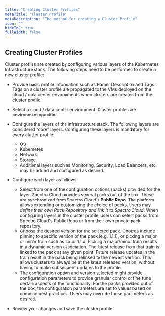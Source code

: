 ```yaml
---
title: "Creating Cluster Profiles"
metaTitle: "Cluster Profile"
metaDescription: "The method for creating a Cluster Profile"
icon: ""
hideToC: true
fullWidth: false
---
```


## Creating Cluster Profiles

Cluster profiles are created by configuring various layers of the Kubernetes Infrastructure stack. The following steps need to be performed to create a new cluster profile:

* Provide basic profile information such as Name, Description and Tags. Tags on a cluster profile are propagated to the VMs deployed on the cloud / data center environments when clusters are created from the cluster profile.
* Select a cloud / data center environment. Cluster profiles are environment specific.
* Configure the layers of the infrastructure stack. The following layers are considered “core” layers. Configuring these layers is mandatory for every cluster profile:
  * OS
  * Kubernetes
  * Network
  * Storage.
  * Additional layers such as Monitoring, Security, Load
Balancers, etc. may be added and configured as desired.

* Configure each layer as follows:
  * Select from one of the configuration options (packs) provided for the layer. Spectro Cloud provides several packs out of the box. These are synchronized from Spectro Cloud's **Public Repo**. The platform allows extending or customizing the choice of packs. Users may *define their own Pack Repository and link it to Spectro Cloud*. When configuring layers in the cluster profile, users can select packs from Spectro Cloud's Public Repo or from their own private pack repository.
  * Choose the desired version for the selected pack. Choices include pinning to specific version of the pack (e.g. 1.1.1), or picking a major or minor train such as 1.x or 1.1.x. Picking a major/minor train results in a dynamic version association. The latest release from that train is linked to the pack at any given point. Future release updates in the train result in the pack being relinked to the newest version. This allows clusters to always be at the latest released version, without having to make subsequent updates to the profile.
  * The configuration option and version selected might provide configuration parameters to provide granular control or fine tune certain aspects of the functionality. For the packs provided out of the box, the configuration parameters are set to values based on common best practices. Users may override these parameters as desired.

* Review your changes and save the cluster profile.
